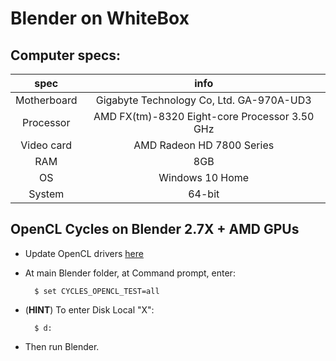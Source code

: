 # Blender on WhiteBox

## Computer specs:

| spec | info |
|:----:|:----:|
| Motherboard | Gigabyte Technology Co, Ltd. GA-970A-UD3 |
| Processor | AMD FX(tm)-8320 Eight-core Processor 3.50 GHz |
| Video card | AMD Radeon HD 7800 Series |
| RAM | 8GB |
| OS | Windows 10 Home |
| System | 64-bit |

## OpenCL Cycles on Blender 2.7X + AMD GPUs

* Update OpenCL drivers [here](http://support.amd.com/en-us/kb-articles/Pages/OpenCL2-Driver.aspx)

* At main Blender folder, at Command prompt, enter:

        $ set CYCLES_OPENCL_TEST=all

* (**HINT**) To enter Disk Local "X":

        $ d:

* Then run Blender.

